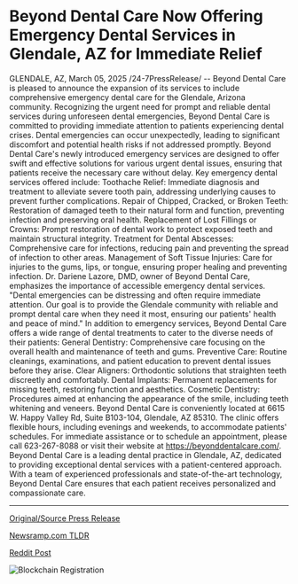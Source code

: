 # Beyond Dental Care Now Offering Emergency Dental Services in Glendale, AZ for Immediate Relief

GLENDALE, AZ, March 05, 2025 /24-7PressRelease/ -- Beyond Dental Care is pleased to announce the expansion of its services to include comprehensive emergency dental care for the Glendale, Arizona community. Recognizing the urgent need for prompt and reliable dental services during unforeseen dental emergencies, Beyond Dental Care is committed to providing immediate attention to patients experiencing dental crises.  Dental emergencies can occur unexpectedly, leading to significant discomfort and potential health risks if not addressed promptly. Beyond Dental Care's newly introduced emergency services are designed to offer swift and effective solutions for various urgent dental issues, ensuring that patients receive the necessary care without delay.  Key emergency dental services offered include:  Toothache Relief: Immediate diagnosis and treatment to alleviate severe tooth pain, addressing underlying causes to prevent further complications.  Repair of Chipped, Cracked, or Broken Teeth: Restoration of damaged teeth to their natural form and function, preventing infection and preserving oral health.  Replacement of Lost Fillings or Crowns: Prompt restoration of dental work to protect exposed teeth and maintain structural integrity.  Treatment for Dental Abscesses: Comprehensive care for infections, reducing pain and preventing the spread of infection to other areas.  Management of Soft Tissue Injuries: Care for injuries to the gums, lips, or tongue, ensuring proper healing and preventing infection.  Dr. Dariene Lazore, DMD, owner of Beyond Dental Care, emphasizes the importance of accessible emergency dental services. "Dental emergencies can be distressing and often require immediate attention. Our goal is to provide the Glendale community with reliable and prompt dental care when they need it most, ensuring our patients' health and peace of mind."  In addition to emergency services, Beyond Dental Care offers a wide range of dental treatments to cater to the diverse needs of their patients:  General Dentistry: Comprehensive care focusing on the overall health and maintenance of teeth and gums.  Preventive Care: Routine cleanings, examinations, and patient education to prevent dental issues before they arise.  Clear Aligners: Orthodontic solutions that straighten teeth discreetly and comfortably.  Dental Implants: Permanent replacements for missing teeth, restoring function and aesthetics.  Cosmetic Dentistry: Procedures aimed at enhancing the appearance of the smile, including teeth whitening and veneers.  Beyond Dental Care is conveniently located at 6615 W. Happy Valley Rd, Suite B103-104, Glendale, AZ 85310. The clinic offers flexible hours, including evenings and weekends, to accommodate patients' schedules. For immediate assistance or to schedule an appointment, please call 623-267-8088 or visit their website at https://beyonddentalcare.com/.  Beyond Dental Care is a leading dental practice in Glendale, AZ, dedicated to providing exceptional dental services with a patient-centered approach. With a team of experienced professionals and state-of-the-art technology, Beyond Dental Care ensures that each patient receives personalized and compassionate care. 

---

[Original/Source Press Release](https://www.24-7pressrelease.com/press-release/520279/beyond-dental-care-now-offering-emergency-dental-services-in-glendale-az-for-immediate-relief)
                    

[Newsramp.com TLDR](https://newsramp.com/curated-news/beyond-dental-care-introduces-emergency-dental-services-in-glendale-az/457b7eeb4ac3976cc623ffa806fac297) 

 



[Reddit Post](https://www.reddit.com/r/HealthCareNewsInfo/comments/1j3ymd6/beyond_dental_care_introduces_emergency_dental/) 



![Blockchain Registration](https://cdn.newsramp.app/24-7PressRelease/qrcode/253/5/chip19pC.webp)